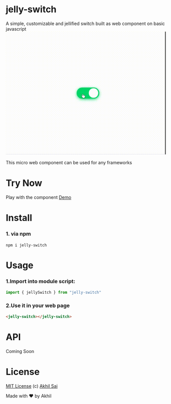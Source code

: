 # jelly-switch
A simple, customizable and jellified switch built as web component on basic javascript 
![jelly-switch-demo](https://raw.githubusercontent.com/akhil0001/jellySwitch/master/demo-1.gif)

This micro web component can be used for any frameworks

# Try Now
Play with the component
[Demo](https://codesandbox.io/s/405lwrvljw)

# Install
### 1. via npm
```
npm i jelly-switch
```

# Usage

### 1.Import into module script:

```javascript
import { jellySwitch } from "jelly-switch"
```
### 2.Use it in your web page 
```html
<jelly-switch></jelly-switch>
```

# API
Coming Soon
# License
[MIT License](https://github.com/akhil0001/jellySwitch/blob/master/LICENSE) (c) [Akhil Sai](https://codepen.io/akhil_001/)

Made with ❤️ by Akhil 